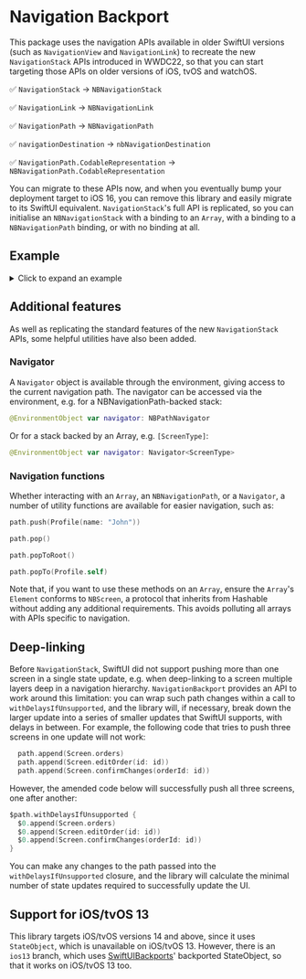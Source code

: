 # Navigation Backport

This package uses the navigation APIs available in older SwiftUI versions (such as `NavigationView` and `NavigationLink`) to recreate the new `NavigationStack` APIs introduced in WWDC22, so that you can start targeting those APIs on older versions of iOS, tvOS and watchOS. 
 
✅ `NavigationStack` -> `NBNavigationStack`

✅ `NavigationLink` -> `NBNavigationLink`

✅ `NavigationPath` -> `NBNavigationPath`

✅ `navigationDestination` -> `nbNavigationDestination`

✅ `NavigationPath.CodableRepresentation` -> `NBNavigationPath.CodableRepresentation`


You can migrate to these APIs now, and when you eventually bump your deployment target to iOS 16, you can remove this library and easily migrate to its SwiftUI equivalent. `NavigationStack`'s full API is replicated, so you can initialise an `NBNavigationStack` with a binding to an `Array`, with a binding to a `NBNavigationPath` binding, or with no binding at all.

## Example

<details>
  <summary>Click to expand an example</summary>

```swift
import NavigationBackport
import SwiftUI

struct ContentView: View {
  @State var path = NBNavigationPath()

  var body: some View {
    NBNavigationStack(path: $path) {
      HomeView()
        .nbNavigationDestination(for: NumberList.self, destination: { numberList in
          NumberListView(numberList: numberList)
        })
        .nbNavigationDestination(for: Int.self, destination: { number in
          NumberView(number: number, goBackToRoot: { path.removeLast(path.count) })
        })
        .nbNavigationDestination(for: EmojiVisualisation.self, destination: { visualisation in
          EmojiView(visualisation: visualisation)
        })
    }
  }
}

struct HomeView: View {
  var body: some View {
    VStack(spacing: 8) {
      NBNavigationLink(value: NumberList(range: 0 ..< 100), label: { Text("Pick a number") })
    }.navigationTitle("Home")
  }
}

struct NumberList: Hashable {
  let range: Range<Int>
}

struct NumberListView: View {
  let numberList: NumberList
  var body: some View {
    List {
      ForEach(numberList.range, id: \.self) { number in
        NBNavigationLink("\(number)", value: number)
      }
    }.navigationTitle("List")
  }
}

struct NumberView: View {
  let number: Int
  let goBackToRoot: () -> Void

  var body: some View {
    VStack(spacing: 8) {
      Text("\(number)")
      NBNavigationLink(
        value: number + 1,
        label: { Text("Show next number") }
      )
      NBNavigationLink(
        value: EmojiVisualisation(emoji: "🐑", count: number),
        label: { Text("Visualise with sheep") }
      )
      Button("Go back to root", action: goBackToRoot)
    }.navigationTitle("\(number)")
  }
}

struct EmojiVisualisation: Hashable {
  let emoji: String
  let count: Int
  
  var text: String {
    Array(repeating: emoji, count: count).joined()
  }
}

struct EmojiView: View {
  let visualisation: EmojiVisualisation

  var body: some View {
    Text(visualisation.text)
      .navigationTitle("Visualise \(visualisation.count)")
  }
}
```

</details>

## Additional features

As well as replicating the standard features of the new `NavigationStack` APIs, some helpful utilities have also been added. 

### Navigator

A `Navigator` object is available through the environment, giving access to the current navigation path. The navigator can be accessed via the environment, e.g. for a NBNavigationPath-backed stack:

```swift
@EnvironmentObject var navigator: NBPathNavigator
```

Or for a stack backed by an Array, e.g. `[ScreenType]`:

```swift
@EnvironmentObject var navigator: Navigator<ScreenType>
```

### Navigation functions

Whether interacting with an `Array`, an `NBNavigationPath`, or a `Navigator`, a number of utility functions are available for easier navigation, such as:

```swift
path.push(Profile(name: "John"))

path.pop()

path.popToRoot()

path.popTo(Profile.self)
```

Note that, if you want to use these methods on an `Array`, ensure the `Array`'s `Element` conforms to `NBScreen`, a protocol that inherits from Hashable without adding any additional requirements. This avoids polluting all arrays with APIs specific to navigation.

## Deep-linking
 
 Before `NavigationStack`, SwiftUI did not support pushing more than one screen in a single state update, e.g. when deep-linking to a screen multiple layers deep in a navigation hierarchy. `NavigationBackport` provides an API to work around this limitation: you can wrap such path changes within a call to `withDelaysIfUnsupported`, and the library will, if necessary, break down the larger update into a series of smaller updates that SwiftUI supports, with delays in between. For example, the following code that tries to push three screens in one update will not work:

```swift
  path.append(Screen.orders)
  path.append(Screen.editOrder(id: id))
  path.append(Screen.confirmChanges(orderId: id))
```

However, the amended code below will successfully push all three screens, one after another:

```swift
$path.withDelaysIfUnsupported {
  $0.append(Screen.orders)
  $0.append(Screen.editOrder(id: id))
  $0.append(Screen.confirmChanges(orderId: id))
}
```

You can make any changes to the path passed into the `withDelaysIfUnsupported` closure, and the library will calculate the minimal number of state updates required to successfully update the UI.

## Support for iOS/tvOS 13

This library targets iOS/tvOS versions 14 and above, since it uses `StateObject`, which is unavailable on iOS/tvOS 13. However, there is an `ios13` branch, which uses [SwiftUIBackports](https://github.com/shaps80/SwiftUIBackports)' backported StateObject, so that it works on iOS/tvOS 13 too.
